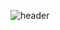 ![header](https://capsule-render.vercel.app/api?type=transparent&color=auto&height=300&section=header&text=우정%20render&fontSize=90)

